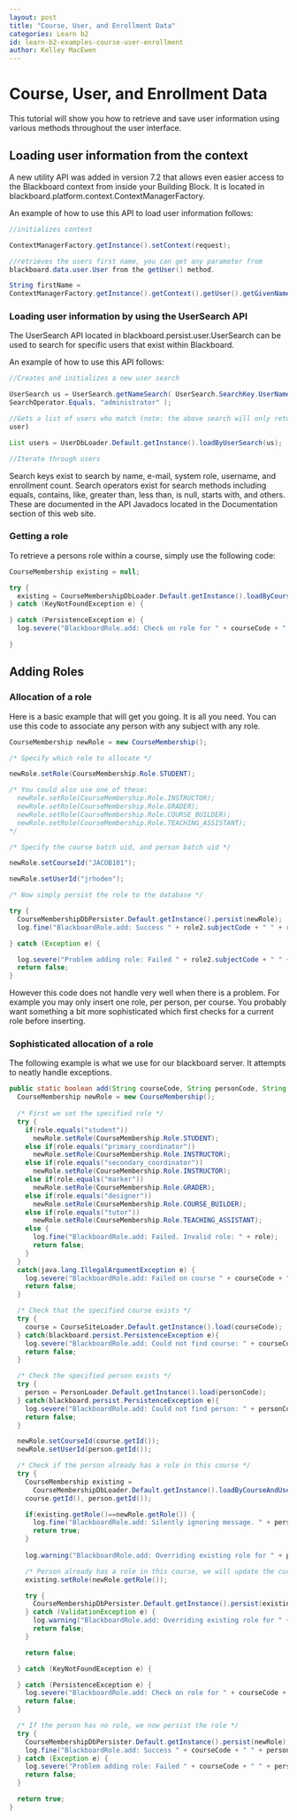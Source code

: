 ```yaml
---
layout: post
title: "Course, User, and Enrollment Data" 
categories: Learn b2
id: learn-b2-examples-course-user-enrollment
author: Kelley MacEwen
---
```


# Course, User, and Enrollment Data

This tutorial will show you how to retrieve and save user information using
various methods throughout the user interface.

## Loading user information from the context

A new utility API was added in version 7.2 that allows even easier access to
the Blackboard context from inside your Building Block. It is located in
blackboard.platform.context.ContextManagerFactory.

An example of how to use this API to load user information follows:

~~~ java
//initializes context

ContextManagerFactory.getInstance().setContext(request);

//retrieves the users first name, you can get any parameter from
blackboard.data.user.User from the getUser() method.

String firstName =
ContextManagerFactory.getInstance().getContext().getUser().getGivenName();
~~~

### Loading user information by using the UserSearch API

The UserSearch API located in blackboard.persist.user.UserSearch can be used
to search for specific users that exist within Blackboard.

An example of how to use this API follows:

~~~ java
//Creates and initializes a new user search

UserSearch us = UserSearch.getNameSearch( UserSearch.SearchKey.UserName,
SearchOperator.Equals, "administrator" );

//Gets a list of users who match (note: the above search will only return one
user)

List users = UserDbLoader.Default.getInstance().loadByUserSearch(us);

//Iterate through users
~~~

Search keys exist to search by name, e-mail, system role, username, and
enrollment count. Search operators exist for search methods including equals,
contains, like, greater than, less than, is null, starts with, and others.
These are documented in the API Javadocs located in the Documentation section
of this web site.

### Getting a role

To retrieve a persons role within a course, simply use the following code:

~~~ java
CourseMembership existing = null;

try {
  existing = CourseMembershipDbLoader.Default.getInstance().loadByCourseAndUserId(courseCode, personCode);
} catch (KeyNotFoundException e) {

} catch (PersistenceException e) {
  log.severe("BlackboardRole.add: Check on role for " + courseCode + " " + personCode + " failed. " + e.getMessage());

}
~~~

## Adding Roles

### Allocation of a role

Here is a basic example that will get you going. It is all you need. You can
use this code to associate any person with any subject with any role.

~~~ java
CourseMembership newRole = new CourseMembership();

/* Specify which role to allocate */

newRole.setRole(CourseMembership.Role.STUDENT);

/* You could also use one of these:
  newRole.setRole(CourseMembership.Role.INSTRUCTOR);
  newRole.setRole(CourseMembership.Role.GRADER);
  newRole.setRole(CourseMembership.Role.COURSE_BUILDER);
  newRole.setRole(CourseMembership.Role.TEACHING_ASSISTANT);
*/

/* Specify the course batch uid, and person batch uid */

newRole.setCourseId("JACOB101");

newRole.setUserId("jrhoden");

/* Now simply persist the role to the database */

try {
  CourseMembershipDbPersister.Default.getInstance().persist(newRole);
  log.fine("BlackboardRole.add: Success " + role2.subjectCode + " " + role2.username + " " + role2.role);

} catch (Exception e) {

  log.severe("Problem adding role: Failed " + role2.subjectCode + " " + role2.username + " " + role2.role + ". " + e.getMessage());
  return false;
}
~~~

However this code does not handle very well when there is a problem. For
example you may only insert one role, per person, per course. You probably
want something a bit more sophisticated which first checks for a current role
before inserting.

### Sophisticated allocation of a role

The following example is what we use for our blackboard server. It attempts to
neatly handle exceptions.

~~~ java
public static boolean add(String courseCode, String personCode, String role) {
  CourseMembership newRole = new CourseMembership();
  
  /* First we set the specified role */
  try {
    if(role.equals("student"))
      newRole.setRole(CourseMembership.Role.STUDENT);
    else if(role.equals("primary_coordinator"))
      newRole.setRole(CourseMembership.Role.INSTRUCTOR);
    else if(role.equals("secondary_coordinator"))
      newRole.setRole(CourseMembership.Role.INSTRUCTOR);
    else if(role.equals("marker"))
      newRole.setRole(CourseMembership.Role.GRADER);
    else if(role.equals("designer"))
      newRole.setRole(CourseMembership.Role.COURSE_BUILDER);
    else if(role.equals("tutor"))
      newRole.setRole(CourseMembership.Role.TEACHING_ASSISTANT);
    else {
      log.fine("BlackboardRole.add: Failed. Invalid role: " + role);
      return false;
    }
  }
  catch(java.lang.IllegalArgumentException e) {
    log.severe("BlackboardRole.add: Failed on course " + courseCode + " adding " + personCode + " as " + role + ". " + e.getMessage());
    return false;
  }

  /* Check that the specified course exists */
  try {
    course = CourseSiteLoader.Default.getInstance().load(courseCode);
  } catch(blackboard.persist.PersistenceException e){
    log.severe("BlackboardRole.add: Could not find course: " + courseCode + " " + e.getMessage());
    return false;
  }

  /* Check the specified person exists */
  try {
    person = PersonLoader.Default.getInstance().load(personCode);
  } catch(blackboard.persist.PersistenceException e){
    log.severe("BlackboardRole.add: Could not find person: " + personCode + " " + e.getMessage());
    return false;
  }

  newRole.setCourseId(course.getId());
  newRole.setUserId(person.getId());

  /* Check if the person already has a role in this course */
  try {
    CourseMembership existing =
      CourseMembershipDbLoader.Default.getInstance().loadByCourseAndUserId(
    course.getId(), person.getId());

    if(existing.getRole()==newRole.getRole()) {
      log.fine("BlackboardRole.add: Silently ignoring message. " + person.getId() + " already has this role in " + course.getId() + ".");
      return true;
    }
    
    log.warning("BlackboardRole.add: Overriding existing role for " + person.getId() + " in " + course.getId() + ".");

    /* Person already has a role in this course, we will update the current role and issue a warning */
    existing.setRole(newRole.getRole());

    try {
      CourseMembershipDbPersister.Default.getInstance().persist(existing);
    } catch (ValidationException e) {
      log.warning("BlackboardRole.add: Overriding existing role for " + person.getId() + " in " + course.getId() + " failed. " + e.getMessage());
      return false;
    }

    return false;

  } catch (KeyNotFoundException e) {

  } catch (PersistenceException e) {
    log.severe("BlackboardRole.add: Check on role for " + courseCode + " " + personCode + " failed. " + e.getMessage());
    return false;
  }

  /* If the person has no role, we now persist the role */
  try {
    CourseMembershipDbPersister.Default.getInstance().persist(newRole);
    log.fine("BlackboardRole.add: Success " + courseCode + " " + personCode + " " + role);
  } catch (Exception e) {
    log.severe("Problem adding role: Failed " + courseCode + " " + personCode + " " + role + ". " + e.getMessage());
    return false;
  }

  return true;
}
~~~